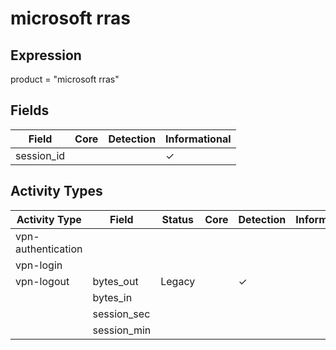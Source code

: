microsoft rras
==============

Expression
----------

product = "microsoft rras"

Fields
------

| Field      | Core | Detection | Informational |
| ---------- | ---- | --------- | ------------- |
| session_id |      |           | &#10003;      |

Activity Types
--------------

| Activity Type      | Field       | Status | Core | Detection | Informational |
| ------------------ | ----------- | ------ | ---- | --------- | ------------- |
| vpn-authentication |             |        |      |           |               |
| vpn-login          |             |        |      |           |               |
| vpn-logout         | bytes_out   | Legacy |      | &#10003;  |               |
|                    | bytes_in    |        |      |           |               |
|                    | session_sec |        |      |           |               |
|                    | session_min |        |      |           |               |

